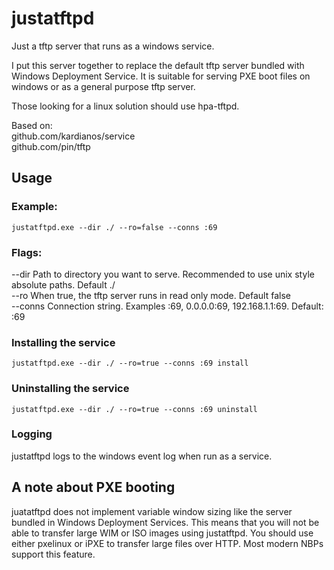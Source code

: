 # justatftpd
Just a tftp server that runs as a windows service.  

I put this server together to replace the default tftp server bundled with Windows Deployment Service. It is suitable for serving PXE boot files on windows or as a general purpose tftp server.  

Those looking for a linux solution should use hpa-tftpd.
  
Based on:  
github.com/kardianos/service  
github.com/pin/tftp  
## Usage  
### Example:  
`justatftpd.exe --dir ./ --ro=false --conns :69`

### Flags:  
--dir   Path to directory you want to serve. Recommended to use unix style absolute paths. Default ./  
--ro    When true, the tftp server runs in read only mode. Default false  
--conns Connection string. Examples :69, 0.0.0.0:69, 192.168.1.1:69. Default: :69  

### Installing the service  
`justatftpd.exe --dir ./ --ro=true --conns :69 install`

### Uninstalling the service  
`justatftpd.exe --dir ./ --ro=true --conns :69 uninstall`  

### Logging  
justatftpd logs to the windows event log when run as a service.  

## A note about PXE booting  
juatatftpd does not implement variable window sizing like the server bundled in Windows Deployment Services.
This means that you will not be able to transfer large WIM or ISO images using justatftpd.
You should use either pxelinux or iPXE to transfer large files over HTTP. Most modern NBPs support this feature.
